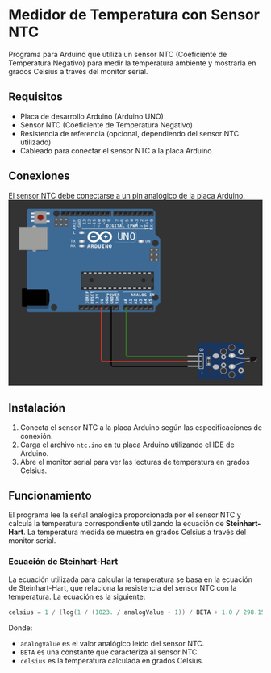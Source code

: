 # Medidor de Temperatura con Sensor NTC

Programa para Arduino que utiliza un sensor NTC (Coeficiente de Temperatura Negativo) para medir la temperatura ambiente y mostrarla en grados Celsius a través del monitor serial.

## Requisitos

- Placa de desarrollo Arduino (Arduino UNO)
- Sensor NTC (Coeficiente de Temperatura Negativo)
- Resistencia de referencia (opcional, dependiendo del sensor NTC utilizado)
- Cableado para conectar el sensor NTC a la placa Arduino

## Conexiones

El sensor NTC debe conectarse a un pin analógico de la placa Arduino.
![conexiones ntc](../images/conexion_ntc.png)

## Instalación

1. Conecta el sensor NTC a la placa Arduino según las especificaciones de conexión.
2. Carga el archivo `ntc.ino` en tu placa Arduino utilizando el IDE de Arduino.
3. Abre el monitor serial para ver las lecturas de temperatura en grados Celsius.

## Funcionamiento

El programa lee la señal analógica proporcionada por el sensor NTC y calcula la temperatura correspondiente utilizando la ecuación de **Steinhart-Hart**. La temperatura medida se muestra en grados Celsius a través del monitor serial.

### Ecuación de Steinhart-Hart

La ecuación utilizada para calcular la temperatura se basa en la ecuación de Steinhart-Hart, que relaciona la resistencia del sensor NTC con la temperatura. La ecuación es la siguiente:

```cpp
celsius = 1 / (log(1 / (1023. / analogValue - 1)) / BETA + 1.0 / 298.15) - 273.15;
```

Donde:

- `analogValue` es el valor analógico leído del sensor NTC.
- `BETA` es una constante que caracteriza al sensor NTC.
- `celsius` es la temperatura calculada en grados Celsius.

